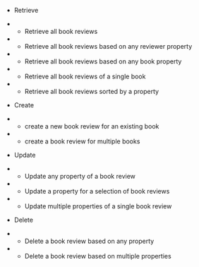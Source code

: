 - Retrieve
- - Retrieve all book reviews
- - Retrieve all book reviews based on any reviewer property
- - Retrieve all book reviews based on any book property
- - Retrieve all book reviews of a single book
- - Retrieve all book reviews sorted by a property


- Create
- - create a new book review for an existing book
- - create a book review for multiple books

- Update
- - Update any property of a book review
- - Update a property for a selection of book reviews
- - Update multiple properties of a single book review

- Delete
- - Delete a book review based on any property
- - Delete a book review based on multiple properties